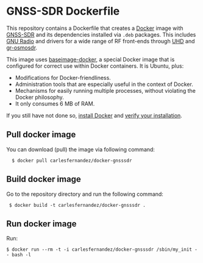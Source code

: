# GNSS-SDR Dockerfile

This repository contains a Dockerfile that creates a [Docker](https://www.docker.com/) image with [GNSS-SDR](http://gnss-sdr.org) and its dependencies installed via ```.deb``` packages. This includes [GNU Radio](http://gnuradio.org/) and drivers for a wide range of RF front-ends through [UHD](https://github.com/EttusResearch/uhd) and [gr-osmosdr](http://sdr.osmocom.org/trac/wiki/GrOsmoSDR).

This image uses [baseimage-docker](https://github.com/phusion/baseimage-docker), a special Docker image that is configured for correct use within Docker containers. It is Ubuntu, plus:

  * Modifications for Docker-friendliness.
  * Administration tools that are especially useful in the context of Docker.
  * Mechanisms for easily running multiple processes, without violating the Docker philosophy.
  * It only consumes 6 MB of RAM.

If you still have not done so, [install Docker](https://docs.docker.com/engine/getstarted/step_one/) and [verify your installation](https://docs.docker.com/engine/getstarted/step_three/).

Pull docker image
-----------

You can download (pull) the image via following command:

      $ docker pull carlesfernandez/docker-gnsssdr


Build docker image
-----------

Go to the repository directory and run the following command:

     $ docker build -t carlesfernandez/docker-gnsssdr .


Run docker image
-----------

Run:

    $ docker run --rm -t -i carlesfernandez/docker-gnsssdr /sbin/my_init -- bash -l
